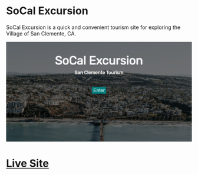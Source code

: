 # SoCal Excursion
SoCal Excursion is a quick and convenient tourism site for exploring the Village of San Clemente, CA.

![Screenshot](screenshot.png)

# [Live Site](https://socalexcursion.herokuapp.com/)
